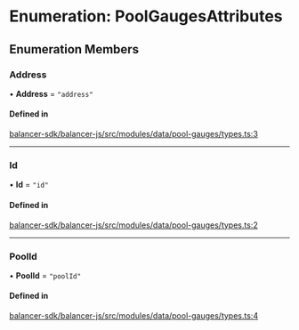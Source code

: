 # Enumeration: PoolGaugesAttributes

## Enumeration Members

### Address

• **Address** = ``"address"``

#### Defined in

[balancer-sdk/balancer-js/src/modules/data/pool-gauges/types.ts:3](https://github.com/balancer/balancer-sdk/blob/master/balancer-js/src/modules/data/pool-gauges/types.ts#L3)

___

### Id

• **Id** = ``"id"``

#### Defined in

[balancer-sdk/balancer-js/src/modules/data/pool-gauges/types.ts:2](https://github.com/balancer/balancer-sdk/blob/master/balancer-js/src/modules/data/pool-gauges/types.ts#L2)

___

### PoolId

• **PoolId** = ``"poolId"``

#### Defined in

[balancer-sdk/balancer-js/src/modules/data/pool-gauges/types.ts:4](https://github.com/balancer/balancer-sdk/blob/master/balancer-js/src/modules/data/pool-gauges/types.ts#L4)
